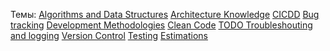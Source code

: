 Темы:
[Algorithms and Data Structures](https://github.com/NikitinAU/JavaToLearn/blob/main/JAVA/Software%20Development%20(general)/Algorithms%20and%20Data%20Structures%20(Advanced).md)
[Architecture Knowledge](https://github.com/NikitinAU/JavaToLearn/blob/main/JAVA/Software%20Development%20(general)/Architecture%20Knowledge%20(Intern).md)
[CICDD](https://github.com/NikitinAU/JavaToLearn/blob/main/JAVA/Software%20Development%20(general)/CICDD%20(Intern).md)
[Bug tracking](https://github.com/NikitinAU/JavaToLearn/blob/main/JAVA/Software%20Development%20(general)/Bug%20tracking%20(Intern).md)
[Development Methodologies](https://github.com/NikitinAU/JavaToLearn/blob/main/JAVA/Software%20Development%20(general)/Development%20Methodologies%20(Intern).md)
[Clean Code](https://github.com/NikitinAU/JavaToLearn/blob/main/JAVA/Software%20Development%20(general)/Clean%20Code%20(Novice%20-%20Intern).md)
[TODO Troubleshouting and logging](https://github.com/NikitinAU/JavaToLearn/blob/main/JAVA/Software%20Development%20(general)/TODO%20Troubleshouting%20and%20logging%20(Intern).md)
[Version Control](https://github.com/NikitinAU/JavaToLearn/blob/main/JAVA/Software%20Development%20(general)/Version%20Control%20(Intern).md)
[Testing](https://github.com/NikitinAU/JavaToLearn/blob/main/JAVA/Software%20Development%20(general)/Testing%20(Intern).md)
[Estimations](https://github.com/NikitinAU/JavaToLearn/blob/main/JAVA/Software%20Development%20(general)/Estimations%20(Novice).md)
